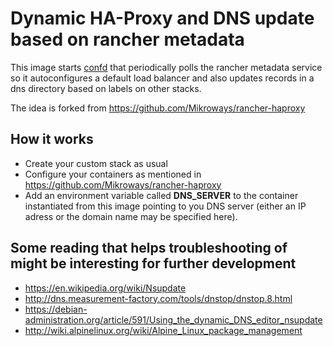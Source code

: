 # Dynamic HA-Proxy and DNS update based on rancher metadata

This image starts [confd](https://github.com/kelseyhightower/confd) that periodically polls the rancher metadata service so it autoconfigures a default load balancer and also updates records in a dns directory based on labels on other stacks.

The idea is forked from https://github.com/Mikroways/rancher-haproxy

## How it works

* Create your custom stack as usual
* Configure your containers as mentioned in https://github.com/Mikroways/rancher-haproxy
* Add an environment variable called **DNS_SERVER** to the container instantiated from this image pointing to you DNS server (either an IP adress or the domain name may be specified here).

## Some reading that helps troubleshooting of might be interesting for further development

* https://en.wikipedia.org/wiki/Nsupdate
* http://dns.measurement-factory.com/tools/dnstop/dnstop.8.html
* https://debian-administration.org/article/591/Using_the_dynamic_DNS_editor_nsupdate
* http://wiki.alpinelinux.org/wiki/Alpine_Linux_package_management
